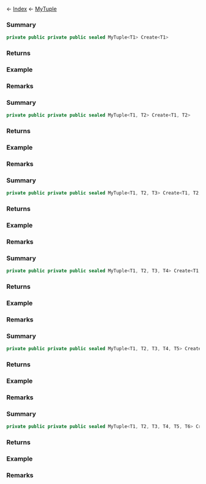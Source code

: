← [Index](Api-Index) ← [MyTuple](VRage.MyTuple)

### Summary

```csharp
private public private public sealed MyTuple<T1> Create<T1>
```

### Returns

### Example

### Remarks

### Summary

```csharp
private public private public sealed MyTuple<T1, T2> Create<T1, T2>
```

### Returns

### Example

### Remarks

### Summary

```csharp
private public private public sealed MyTuple<T1, T2, T3> Create<T1, T2, T3>
```

### Returns

### Example

### Remarks

### Summary

```csharp
private public private public sealed MyTuple<T1, T2, T3, T4> Create<T1, T2, T3, T4>
```

### Returns

### Example

### Remarks

### Summary

```csharp
private public private public sealed MyTuple<T1, T2, T3, T4, T5> Create<T1, T2, T3, T4, T5>
```

### Returns

### Example

### Remarks

### Summary

```csharp
private public private public sealed MyTuple<T1, T2, T3, T4, T5, T6> Create<T1, T2, T3, T4, T5, T6>
```

### Returns

### Example

### Remarks

